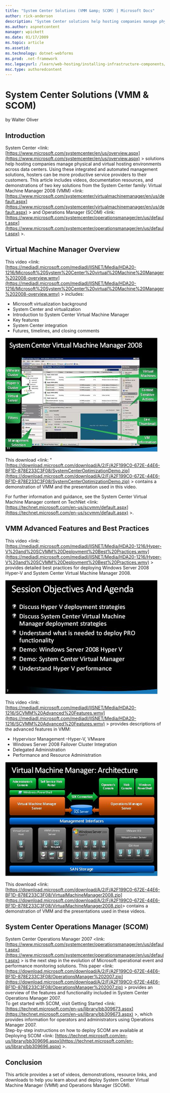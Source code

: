 ```yaml
---
title: "System Center Solutions (VMM &amp; SCOM) | Microsoft Docs"
author: rick-anderson
description: "System Center solutions help hosting companies manage physical and virtual hosting environments across data centers. Using these integrated and automated man..."
ms.author: aspnetcontent
manager: wpickett
ms.date: 01/17/2009
ms.topic: article
ms.assetid: 
ms.technology: dotnet-webforms
ms.prod: .net-framework
msc.legacyurl: /learn/web-hosting/installing-infrastructure-components/system-center-solutions-vmm-amp-scom
msc.type: authoredcontent
---
```

System Center Solutions (VMM &amp; SCOM)
====================
by Walter Oliver

## Introduction

System Center &lt;link: [https://www.microsoft.com/systemcenter/en/us/overview.aspx](https://www.microsoft.com/systemcenter/en/us/overview.aspx) &gt; solutions help hosting companies manage physical and virtual hosting environments across data centers. Using these integrated and automated management solutions, hosters can be more productive service providers to their customers. This article includes videos, documentation resources, and demonstrations of two key solutions from the System Center family: Virtual Machine Manager 2008 (VMM) &lt;link: [https://www.microsoft.com/systemcenter/virtualmachinemanager/en/us/default.aspx](https://www.microsoft.com/systemcenter/virtualmachinemanager/en/us/default.aspx) &gt; and Operations Manager (SCOM) &lt;link: [https://www.microsoft.com/systemcenter/operationsmanager/en/us/default.aspx](https://www.microsoft.com/systemcenter/operationsmanager/en/us/default.aspx) &gt;.

## Virtual Machine Manager Overview

This video &lt;link: [https://mediadl.microsoft.com/mediadl/IISNET/Media/HDA20-1216/Microsoft%20System%20Center%20virtual%20Machine%20Manager%202008-overview.wmv](https://mediadl.microsoft.com/mediadl/IISNET/Media/HDA20-1216/Microsoft%20System%20Center%20virtual%20Machine%20Manager%202008-overview.wmv) &gt; includes:

- Microsoft virtualization background
- System Center and virtualization
- Introduction to System Center Virtual Machine Manager
- Key features
- System Center integration
- Futures, timelines, and closing comments

[![](system-center-solutions-vmm-amp-scom/_static/image2.jpg)](system-center-solutions-vmm-amp-scom/_static/image1.jpg)

This download &lt;link: "[https://download.microsoft.com/download/A/2/F/A2F199C0-672E-44E6-BF1D-878E233C3F08/SystemCenterOptimizationDemo.zip](https://download.microsoft.com/download/A/2/F/A2F199C0-672E-44E6-BF1D-878E233C3F08/SystemCenterOptimizationDemo.zip) &gt; contains a demonstration of VMM and the presentation used in this video.

For further information and guidance, see the System Center Virtual Machine Manager content on TechNet &lt;link: [https://technet.microsoft.com/en-us/scvmm/default.aspx](https://technet.microsoft.com/en-us/scvmm/default.aspx) &gt;.

## VMM Advanced Features and Best Practices

This video &lt;link: [https://mediadl.microsoft.com/mediadl/IISNET/Media/HDA20-1216/Hyper-V%20and%20SCVMM%20Deployment%20Best%20Practices.wmv](https://mediadl.microsoft.com/mediadl/IISNET/Media/HDA20-1216/Hyper-V%20and%20SCVMM%20Deployment%20Best%20Practices.wmv) &gt; provides detailed best practices for deploying Windows Server 2008 Hyper-V and System Center Virtual Machine Manager 2008.

[![](system-center-solutions-vmm-amp-scom/_static/image4.jpg)](system-center-solutions-vmm-amp-scom/_static/image3.jpg)

This video &lt;link: [https://mediadl.microsoft.com/mediadl/IISNET/Media/HDA20-1216/SCVMM%20Advanced%20Features.wmv](https://mediadl.microsoft.com/mediadl/IISNET/Media/HDA20-1216/SCVMM%20Advanced%20Features.wmv) &gt; provides descriptions of the advanced features in VMM:

- Hypervisor Management –Hyper-V, VMware
- Windows Server 2008 Failover Cluster Integration
- Delegated Administration
- Performance and Resource Administration

[![](system-center-solutions-vmm-amp-scom/_static/image6.jpg)](system-center-solutions-vmm-amp-scom/_static/image5.jpg)

This download &lt;link: [https://download.microsoft.com/download/A/2/F/A2F199C0-672E-44E6-BF1D-878E233C3F08/VirtualMachineManager2008.zip](https://download.microsoft.com/download/A/2/F/A2F199C0-672E-44E6-BF1D-878E233C3F08/VirtualMachineManager2008.zip)&gt; contains a demonstration of VMM and the presentations used in these videos.

## System Center Operations Manager (SCOM)

System Center Operations Manager 2007 &lt;link: [https://www.microsoft.com/systemcenter/operationsmanager/en/us/default.aspx](https://www.microsoft.com/systemcenter/operationsmanager/en/us/default.aspx) &gt; is the next step in the evolution of Microsoft operational event and performance monitoring solutions. This paper &lt;link: [https://download.microsoft.com/download/A/2/F/A2F199C0-672E-44E6-BF1D-878E233C3F08/OperationsManager%202007.zip](https://download.microsoft.com/download/A/2/F/A2F199C0-672E-44E6-BF1D-878E233C3F08/OperationsManager%202007.zip) &gt; provides an overview of the features and functionality included in System Center Operations Manager 2007.  
To get started with SCOM, visit Getting Started &lt;link: [https://technet.microsoft.com/en-us/library/bb309673.aspx](https://technet.microsoft.com/en-us/library/bb309673.aspx) &gt;, which provides information for operators and administrators using Operations Manager 2007.  
Step-by-step instructions on how to deploy SCOM are available at Deploying SCOM &lt;link: [https://technet.microsoft.com/en-us/library/bb309696.aspx](https://technet.microsoft.com/en-us/library/bb309696.aspx) &gt;.

## Conclusion

This article provides a set of videos, demonstrations, resource links, and downloads to help you learn about and deploy System Center Virtual Machine Manager (VMM) and Operations Manager (SCOM).